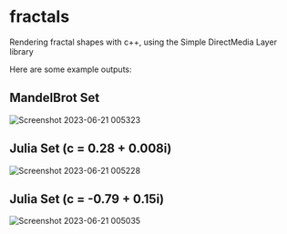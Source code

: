 # fractals
Rendering fractal shapes with c++, using the Simple DirectMedia Layer library

Here are some example outputs:

## MandelBrot Set
![Screenshot 2023-06-21 005323](https://github.com/CalebL42/fractals/assets/136949875/9688f71b-8713-4630-96b7-43033c6a2dab)

## Julia Set (c = 0.28 + 0.008i)
![Screenshot 2023-06-21 005228](https://github.com/CalebL42/fractals/assets/136949875/c221e712-7f12-4829-a4ce-5df1b583a416)

## Julia Set (c = -0.79 + 0.15i)
![Screenshot 2023-06-21 005035](https://github.com/CalebL42/fractals/assets/136949875/58a4b8fa-34ff-4e73-9f10-826ac3e033f1)

